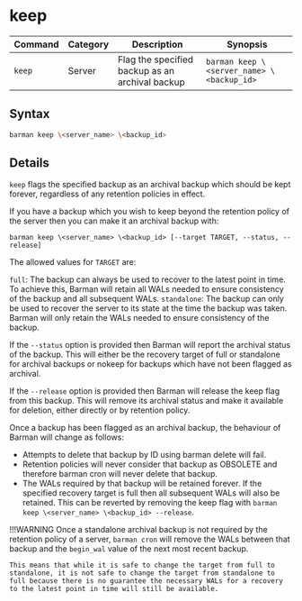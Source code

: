 # keep

|**Command** | **Category** |  **Description**| **Synopsis**|
|------------|--------------|-----------------|----------|
|`keep`|Server|Flag the specified backup as an archival backup|`barman keep \<server_name> \<backup_id>`|

## Syntax

```bash
barman keep \<server_name> \<backup_id>
```

## Details

`keep` flags the specified backup as an archival backup which should be kept forever, regardless of any retention policies in effect. 

If you have a backup which you wish to keep beyond the retention policy of the server then you can make it an archival backup with:

`barman keep \<server_name> \<backup_id> [--target TARGET, --status, --release]`

The allowed values for `TARGET` are:

`full`: The backup can always be used to recover to the latest point in time. To achieve this, Barman will retain all WALs needed to ensure consistency of the backup and all subsequent WALs.
`standalone`: The backup can only be used to recover the server to its state at the time the backup was taken. Barman will only retain the WALs needed to ensure consistency of the backup.

If the `--status` option is provided then Barman will report the archival status of the backup. This will either be the recovery target of full or standalone for archival backups or nokeep for backups which have not been flagged as archival.

If the `--release` option is provided then Barman will release the keep flag from this backup. This will remove its archival status and make it available for deletion, either directly or by retention policy.

Once a backup has been flagged as an archival backup, the behaviour of Barman will change as follows:

- Attempts to delete that backup by ID using barman delete will fail.
- Retention policies will never consider that backup as OBSOLETE and therefore barman cron will never delete that backup.
- The WALs required by that backup will be retained forever. If the specified recovery target is full then all subsequent WALs will also be retained.  This can be reverted by removing the keep flag with `barman keep \<server_name> \<backup_id> --release`.

!!!WARNING
    Once a standalone archival backup is not required by the retention policy of a server, `barman cron` will remove the WALs between that backup and the `begin_wal` value of the next most recent backup. 
    
    This means that while it is safe to change the target from full to standalone, it is not safe to change the target from standalone to full because there is no guarantee the necessary WALs for a recovery to the latest point in time will still be available.